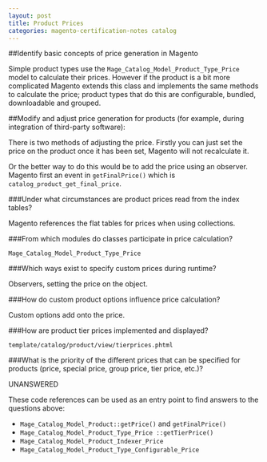 ```yaml
---
layout: post
title: Product Prices
categories: magento-certification-notes catalog
---
```


##Identify basic concepts of price generation in Magento

Simple product types use the `Mage_Catalog_Model_Product_Type_Price` model to calculate their prices. However if the product is a bit more complicated Magento extends this class and implements the same methods to calculate the price; product types that do this are configurable, bundled, downloadable and grouped. 

##Modify and adjust price generation for products (for example, during integration of third-party software): 

There is two methods of adjusting the price. Firstly you can just set the price on the product once it has been set, Magento will not recalculate it.

Or the better way to do this would be to add the price using an observer. Magento first an event in `getFinalPrice()` which is `catalog_product_get_final_price`.

###Under what circumstances are product prices read from the index tables?

Magento references the flat tables for prices when using collections.

###From which modules do classes participate in price calculation?

	Mage_Catalog_Model_Product_Type_Price

###Which ways exist to specify custom prices during runtime?

Observers, setting the price on the object.

###How do custom product options influence price calculation?

Custom options add onto the price.

###How are product tier prices implemented and displayed?

`template/catalog/product/view/tierprices.phtml`

###What is the priority of the different prices that can be specified for products (price, special price, group price, tier price, etc.)?

UNANSWERED

These code references can be used as an entry point to find answers to the questions above:

- `Mage_Catalog_Model_Product::getPrice()` and `getFinalPrice()`
- `Mage_Catalog_Model_Product_Type_Price ::getTierPrice()`
- `Mage_Catalog_Model_Product_Indexer_Price`
- `Mage_Catalog_Model_Product_Type_Configurable_Price`
